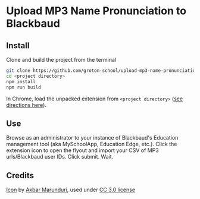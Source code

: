 # Upload MP3 Name Pronunciation to Blackbaud

## Install

Clone and build the project from the terminal

```sh
git clone https://github.com/groton-school/upload-mp3-name-pronunciation-to-blackbaud.git <project directory>
cd <project directory>
npm install
npm run build
```

In Chrome, load the unpacked extension from `<project directory>` ([see directions here](https://developer.chrome.com/docs/extensions/get-started/tutorial/hello-world#load-unpacked)).

## Use

Browse as an administrator to your instance of Blackbaud's Education management tool (aka MySchoolApp, Education Edge, etc.). Click the extension icon to open the flyout and import your CSV of MP3 urls/Blackbaud user IDs. Click submit. Wait.

## Credits

[Icon](https://thenounproject.com/icon/speak-5433011/) by [Akbar Marunduri](https://akbarmarunduri.github.io/), used under [CC 3.0 license](https://creativecommons.org/licenses/by/3.0/)
